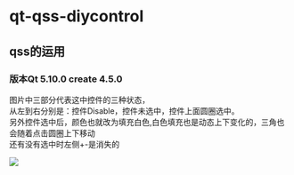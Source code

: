 # qt-qss-diycontrol
## qss的运用
### 版本Qt 5.10.0 create 4.5.0
图片中三部分代表这中控件的三种状态，<br>
从左到右分别是：控件Disable，控件未选中，控件上面圆圈选中。<br>
另外控件选中后，颜色也就改为填充白色,白色填充也是动态上下变化的，三角也会随着点击圆圈上下移动<br>
还有没有选中时左侧+-是消失的


<img src="https://github.com/andycj7/qt-qss-diycontrol/blob/master/brief%20introduction/%E6%8E%A7%E4%BB%B6%E5%9B%BE%E7%89%87.png">
